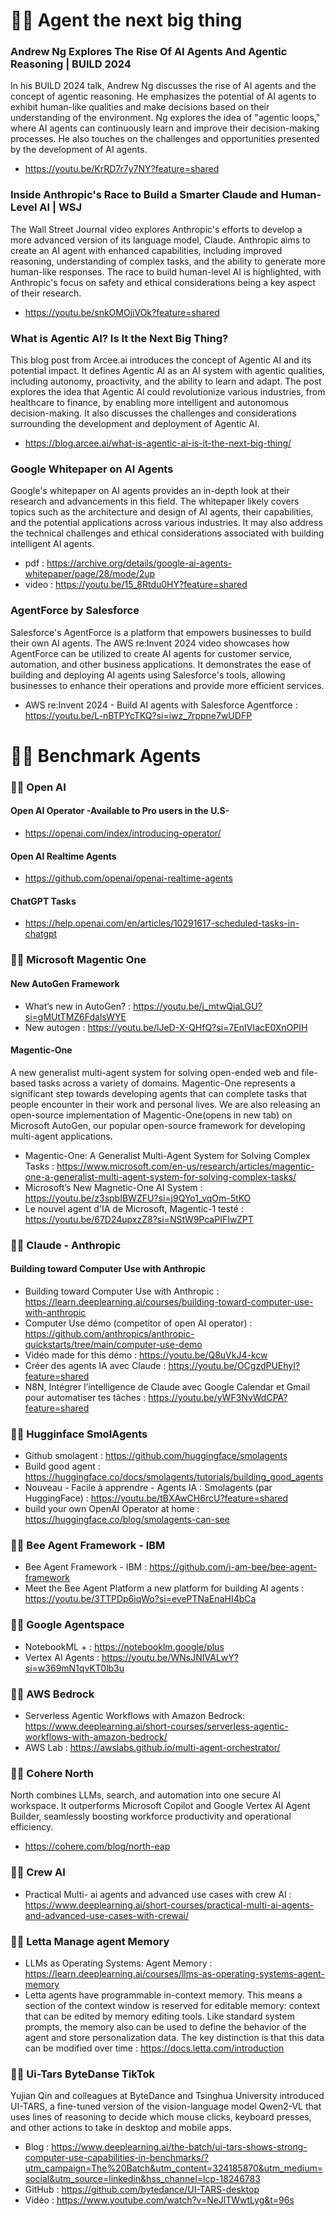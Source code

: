 
# 👮‍♂️ Agent the next big thing 

### Andrew Ng Explores The Rise Of AI Agents And Agentic Reasoning | BUILD 2024
In his BUILD 2024 talk, Andrew Ng discusses the rise of AI agents and the concept of agentic reasoning. He emphasizes the potential of AI agents to exhibit human-like qualities and make decisions based on their understanding of the environment. Ng explores the idea of "agentic loops," where AI agents can continuously learn and improve their decision-making processes. He also touches on the challenges and opportunities presented by the development of AI agents.
- https://youtu.be/KrRD7r7y7NY?feature=shared

### Inside Anthropic's Race to Build a Smarter Claude and Human-Level AI | WSJ
The Wall Street Journal video explores Anthropic's efforts to develop a more advanced version of its language model, Claude. Anthropic aims to create an AI agent with enhanced capabilities, including improved reasoning, understanding of complex tasks, and the ability to generate more human-like responses. The race to build human-level AI is highlighted, with Anthropic's focus on safety and ethical considerations being a key aspect of their research.
- https://youtu.be/snkOMOjiVOk?feature=shared

### What is Agentic AI? Is It the Next Big Thing?
This blog post from Arcee.ai introduces the concept of Agentic AI and its potential impact. It defines Agentic AI as an AI system with agentic qualities, including autonomy, proactivity, and the ability to learn and adapt. The post explores the idea that Agentic AI could revolutionize various industries, from healthcare to finance, by enabling more intelligent and autonomous decision-making. It also discusses the challenges and considerations surrounding the development and deployment of Agentic AI.
- https://blog.arcee.ai/what-is-agentic-ai-is-it-the-next-big-thing/

### Google Whitepaper on AI Agents 
Google's whitepaper on AI agents provides an in-depth look at their research and advancements in this field. The whitepaper likely covers topics such as the architecture and design of AI agents, their capabilities, and the potential applications across various industries. It may also address the technical challenges and ethical considerations associated with building intelligent AI agents.
- pdf : https://archive.org/details/google-ai-agents-whitepaper/page/28/mode/2up
- video : https://youtu.be/15_8Rtdu0HY?feature=shared

### AgentForce by Salesforce 
Salesforce's AgentForce is a platform that empowers businesses to build their own AI agents. The AWS re:Invent 2024 video showcases how AgentForce can be utilized to create AI agents for customer service, automation, and other business applications. It demonstrates the ease of building and deploying AI agents using Salesforce's tools, allowing businesses to enhance their operations and provide more efficient services.
- AWS re:Invent 2024 - Build AI agents with Salesforce Agentforce : https://youtu.be/L-nBTPYcTKQ?si=iwz_7rppne7wUDFP


# 👮‍♂️ Benchmark Agents 

### 🕵️‍♂️ Open AI 
 #### Open AI Operator -Available to Pro users in the U.S- 
- https://openai.com/index/introducing-operator/

 #### Open AI Realtime Agents 
- https://github.com/openai/openai-realtime-agents

 #### ChatGPT Tasks 
- https://help.openai.com/en/articles/10291617-scheduled-tasks-in-chatgpt


### 🕵️‍♂️ Microsoft Magentic One 
#### New AutoGen Framework
- What’s new in AutoGen? : https://youtu.be/j_mtwQiaLGU?si=gMUtTMZ6FdalsWYE
- New autogen : https://youtu.be/lJeD-X-QHfQ?si=7EnIVIacE0XnOPIH

#### Magentic-One
A new generalist multi-agent system for solving open-ended web and file-based tasks across a variety of domains. Magentic-One represents a significant step towards developing agents that can complete tasks that people encounter in their work and personal lives. We are also releasing an open-source implementation of Magentic-One(opens in new tab) on Microsoft AutoGen, our popular open-source framework for developing multi-agent applications.
- Magentic-One: A Generalist Multi-Agent System for Solving Complex Tasks : https://www.microsoft.com/en-us/research/articles/magentic-one-a-generalist-multi-agent-system-for-solving-complex-tasks/
- Microsoft’s New Magnetic-One AI System : https://youtu.be/z3spbIBWZFU?si=j9QYo1_vqOm-5tKO
- Le nouvel agent d'IA de Microsoft, Magentic-1 testé : https://youtu.be/67D24upxzZ8?si=NStW9PcaPIFIwZPT

### 🕵️‍♂️ Claude - Anthropic 
#### Building toward Computer Use with Anthropic
- Building toward Computer Use with Anthropic : https://learn.deeplearning.ai/courses/building-toward-computer-use-with-anthropic
- Computer Use démo (competitor of open AI operator) : https://github.com/anthropics/anthropic-quickstarts/tree/main/computer-use-demo
- Vidéo made for this démo : https://youtu.be/Q8uVkJ4-kcw
- Créer des agents IA avec Claude : https://youtu.be/OCgzdPUEhyI?feature=shared
- N8N, Intégrer l’intelligence de Claude avec Google Calendar et Gmail pour automatiser tes tâches : https://youtu.be/yWF3NvWdCPA?feature=shared


### 🕵️‍♂️ Hugginface SmolAgents 
- Github smolagent : https://github.com/huggingface/smolagents
- Build good agent : https://huggingface.co/docs/smolagents/tutorials/building_good_agents
- Nouveau - Facile à apprendre - Agents IA : Smolagents (par HuggingFace) : https://youtu.be/tBXAwCH6rcU?feature=shared
- build your own OpenAI Operator at home : https://huggingface.co/blog/smolagents-can-see

### 🕵️‍♂️ Bee Agent Framework - IBM 
- Bee Agent Framework - IBM : https://github.com/i-am-bee/bee-agent-framework
- Meet the Bee Agent Platform a new platform for building AI agents : https://youtu.be/3TTPDp6iqWo?si=evePTNaEnaHI4bCa

### 🕵️‍♂️ Google Agentspace 
- NotebookML + : https://notebooklm.google/plus
- Vertex AI Agents : https://youtu.be/WNsJNIVALwY?si=w369mN1qvKT0lb3u

### 🕵️‍♂️ AWS Bedrock 
- Serverless Agentic Workflows with Amazon Bedrock: https://www.deeplearning.ai/short-courses/serverless-agentic-workflows-with-amazon-bedrock/
- AWS Lab : https://awslabs.github.io/multi-agent-orchestrator/

### 🕵️‍♂️ Cohere North 
North combines LLMs, search, and automation into one secure AI workspace. It outperforms Microsoft Copilot and Google Vertex AI Agent Builder, seamlessly boosting workforce productivity and operational efficiency.
- https://cohere.com/blog/north-eap

### 🕵️‍♂️ Crew AI 
- Practical Multi- ai agents and advanced use cases with crew AI : https://www.deeplearning.ai/short-courses/practical-multi-ai-agents-and-advanced-use-cases-with-crewai/

### 🕵️‍♂️ Letta Manage agent Memory 
- LLMs as Operating Systems: Agent Memory : https://learn.deeplearning.ai/courses/llms-as-operating-systems-agent-memory
- Letta agents have programmable in-context memory. This means a section of the context window is reserved for editable memory: context that can be edited by memory editing tools. Like standard system prompts, the memory also can be used to define the behavior of the agent and store personalization data. The key distinction is that this data can be modified over time :  https://docs.letta.com/introduction

### 🕵️‍♂️ Ui-Tars ByteDanse TikTok 
Yujian Qin and colleagues at ByteDance and Tsinghua University introduced UI-TARS, 
a fine-tuned version of the vision-language model Qwen2-VL that uses lines of reasoning to decide which mouse clicks, 
keyboard presses, and other actions to take in desktop and mobile apps.
- Blog : https://www.deeplearning.ai/the-batch/ui-tars-shows-strong-computer-use-capabilities-in-benchmarks/?utm_campaign=The%20Batch&utm_content=324185870&utm_medium=social&utm_source=linkedin&hss_channel=lcp-18246783
- GitHub : https://github.com/bytedance/UI-TARS-desktop
- Vidéo : https://www.youtube.com/watch?v=NeJlTWwtLyg&t=96s


 
  
    

